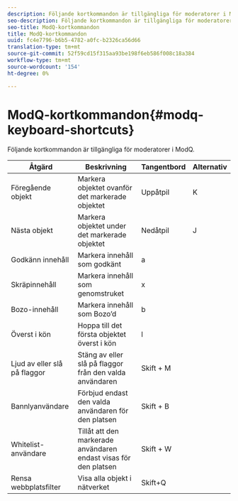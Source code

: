 ```yaml
---
description: Följande kortkommandon är tillgängliga för moderatorer i ModQ.
seo-description: Följande kortkommandon är tillgängliga för moderatorer i ModQ.
seo-title: ModQ-kortkommandon
title: ModQ-kortkommandon
uuid: fc4e7796-b6b5-4782-a0fc-b2326ca56d66
translation-type: tm+mt
source-git-commit: 52f59cd15f315aa93be198f6eb586f008c18a384
workflow-type: tm+mt
source-wordcount: '154'
ht-degree: 0%

---
```



# ModQ-kortkommandon{#modq-keyboard-shortcuts}

Följande kortkommandon är tillgängliga för moderatorer i ModQ.

| Åtgärd | Beskrivning | Tangentbord | Alternativ |
|---|---|---|---|
| Föregående objekt | Markera objektet ovanför det markerade objektet | Uppåtpil | K |
| Nästa objekt | Markera objektet under det markerade objektet | Nedåtpil | J |
| Godkänn innehåll | Markera innehåll som godkänt | a |  |
| Skräpinnehåll | Markera innehåll som genomstruket | x |  |
| Bozo-innehåll | Markera innehåll som Bozo’d | b |  |
| Överst i kön | Hoppa till det första objektet överst i kön | l |  |
| Ljud av eller slå på flaggor | Stäng av eller slå på flaggor från den valda användaren | Skift + M |  |
| Bannlyanvändare | Förbjud endast den valda användaren för den platsen | Skift + B |  |
| Whitelist-användare | Tillåt att den markerade användaren endast visas för den platsen | Skift + W |  |
| Rensa webbplatsfilter | Visa alla objekt i nätverket | Skift+Q |  |

